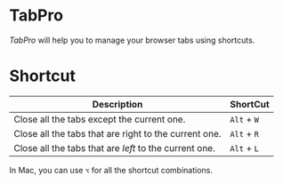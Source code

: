 # TabPro

*TabPro* will help you to manage your browser tabs using shortcuts. 

# Shortcut

| Description | ShortCut |
|-------------|----------|
| Close all the tabs except the current one. | `Alt` + `W`|
| Close all the tabs that are right to the current one. | `Alt` + `R`|
| Close all the tabs that are *left* to the current one. | `Alt` + `L`|

In Mac, you can use `⌥` for all the shortcut combinations.
